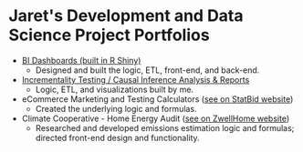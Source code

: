 # Jaret's Development and Data Science Project Portfolios

- [BI Dashboards (built in R Shiny)](https://github.com/jaretkeniston/Shiny-BI-Dashboards)
  - Designed and built the logic, ETL, front-end, and back-end.
- [Incrementality Testing / Causal Inference Analysis & Reports](https://github.com/jaretkeniston/Testing-Tools)
  - Logic, ETL, and visualizations built by me.
- eCommerce Marketing and Testing Calculators ([see on StatBid website](https://www.statbid.com/tools/))
  - Created the underlying logic and formulas.
- Climate Cooperative - Home Energy Audit ([see on ZwellHome website](https://app.zwellhome.com/))
  - Researched and developed emissions estimation logic and formulas; directed front-end design and functionality.
